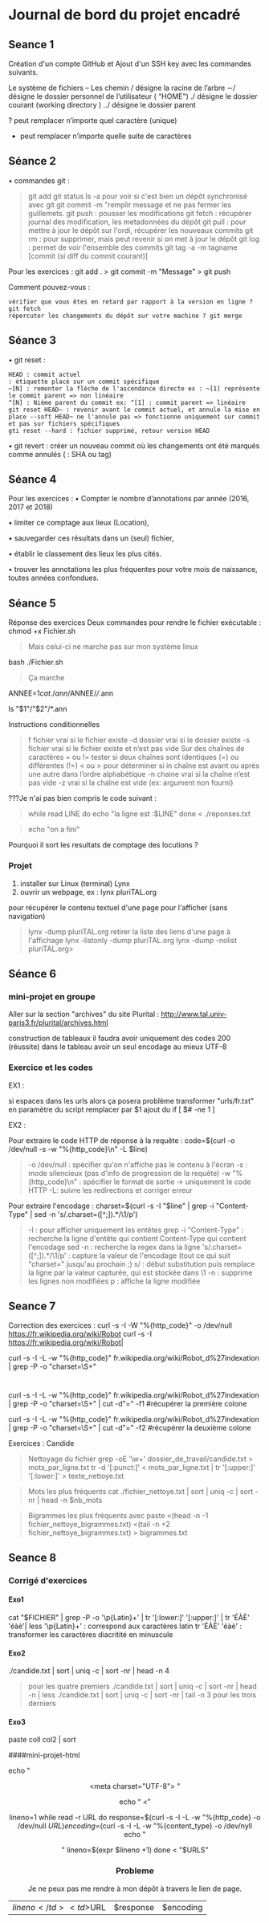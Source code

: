 # Journal de bord du projet encadré
## Seance 1
Création d'un compte GitHub et Ajout d'un SSH key avec les commandes suivants.

Le système de fichiers – Les chemin
/ désigne la racine de l’arbre
∼/ désigne le dossier personnel de l’utilisateur ( “HOME")
./ désigne le dossier courant (working directory )
../ désigne le dossier parent

? peut remplacer n’importe quel caractère (unique)
* peut remplacer n’importe quelle suite de caractères

## Séance 2
• commandes git :
   > git add
   > git status
   > ls -a pour voir si c'est bien un dépôt synchronisé avec git
   > git commit -m "remplir message et ne pas fermer les guillemets. 
   > git push : pousser les modifications
   > git fetch : récupérer journal des modification, les metadonnées du dépôt
   > git pull : pour mettre à jour le dépôt sur l'ordi, récupérer les nouveaux commits
   > git rm : pour supprimer, mais peut revenir si on met à jour le dépôt
   > git log : permet de voir l'ensemble des commits
   > git tag -a -m tagname [commit (si diff du commit courant)]

Pour les exercices : git add . > git commit -m "Message" > git push

Comment pouvez-vous :

    vérifier que vous êtes en retard par rapport à la version en ligne ? git fetch
    répercuter les changements du dépôt sur votre machine ? git merge

## Séance 3

• git reset :

    HEAD : commit actuel
    : étiquette placé sur un commit spécifique
    ~[N] : remonter la flèche de l'ascendance directe ex : ~[1] représente le commit parent => non linéaire
    ^[N] : Nième parent du commit ex: ^[1] : commit parent => linéaire
    git reset HEAD~ : revenir avant le commit actuel, et annule la mise en place --soft HEAD~ ne l'annule pas => fonctionne uniquement sur commit et pas sur fichiers spécifiques
    gti reset --hard : fichier supprimé, retour version HEAD

• git revert : créer un nouveau commit où les changements ont été marqués comme annulés ( : SHA ou tag)

## Séance 4

Pour les exercices :
• Compter le nombre d’annotations par année (2016, 2017 et 2018)

• limiter ce comptage aux lieux (Location),

• sauvegarder ces résultats dans un (seul) fichier,

• établir le classement des lieux les plus cités.

• trouver les annotations les plus fréquentes pour votre mois de naissance, toutes
années confondues.


## Séance 5
Réponse des exercices
Deux commandes pour rendre le fichier exécutable : 
chmod +x Fichier.sh 
>Mais celui-ci ne marche pas sur mon système linux

bash ./Fichier.sh 
>Ça marche


ANNEE=$1
cat ./ann/$ANNEE/*/*.ann 

ls "$1"/"$2"/*.ann

Instructions conditionnelles
>f fichier vrai si le fichier existe
>-d dossier vrai si le dossier existe
>-s fichier vrai si le fichier existe et n’est pas vide Sur des chaînes de caractères
>= ou != tester si deux chaînes sont identiques (=) ou différentes (!=)
>< ou > pour déterminer si in chaîne est avant ou après une autre dans l’ordre alphabétique
>-n chaine vrai si la chaîne n’est pas vide
>-z vrai si la chaîne est vide (ex: argument non fourni)

???Je n'ai pas bien compris le code suivant : 
>while read LINE
>do
 > echo "la ligne est :$LINE"
>done < ./reponses.txt

>echo "on a fini"

Pourquoi il sort les resultats de comptage des locutions ?

### Projet
1. installer sur Linux (terminal) Lynx
2. ouvrir un webpage, ex :
lynx pluriTAL.org

pour récupérer le contenu textuel d'une page pour l'afficher (sans navigation)
>lynx -dump pluriTAL.org
retirer la liste des liens d'une page à l'affichage
>lynx -listonly -dump pluriTAL.org
>lynx -dump -nolist pluriTAL.org>

## Séance 6
### mini-projet en groupe

Aller sur la section "archives" du site Plurital : 
http://www.tal.univ-paris3.fr/plurital/archives.html

construction de tableaux
il faudra avoir uniquement des codes 200 (réussite) dans le tableau
avoir un seul encodage au mieux UTF-8

### Exercice et les codes

EX1 :

si espaces dans les urls alors ça posera problème
transformer "urls/fr.txt" en paramètre du script
remplacer par $1
ajout du if [ $# -ne 1 ]

EX2 :

Pour extraire le code HTTP de réponse à la requête : code=$(curl -o /dev/null -s -w "%{http_code}\n" -L $line)
>-o /dev/null : spécifier qu'on n'affiche pas le contenu à l'écran
>-s : mode silencieux (pas d'info de progression de la requête)
>-w "%{http_code}\n" : spécifier le format de sortie -> uniquement le code HTTP
>-L: suivre les redirections et corriger erreur

Pour extraire l'encodage : charset=$(curl -s -I "$line" | grep -i "Content-Type" | sed -n 's/.charset=([^;]).*/\1/p')
>-I : pour afficher uniquement les entêtes
>grep -i "Content-Type" : recherche la ligne d'entête qui contient Content-Type qui contient l'encodage
>sed -n : recherche la regex dans la ligne
>'s/.charset=([^;]).*/\1/p' : capture la valeur de l'encodage (tout ce qui suit "charset=" jusqu'au prochain ;)
s/ : début substitution
puis remplace la ligne par la valeur capturée, qui est stockée dans \1
-n : supprime les lignes non modifiées
p : affiche la ligne modifiée

## Seance 7
Correction des exercices :
curl -s -I -W "%{http_code}" -o /dev/null https://fr.wikipedia.org/wiki/Robot
curl -s -I https://fr.wikipedia.org/wiki/Robot|

curl -s -I -L -w "%{http_code}" fr.wikipedia.org/wiki/Robot_d%27indexation | grep -P -o "charset=\S+" 
#

curl -s -I -L -w "%{http_code}" fr.wikipedia.org/wiki/Robot_d%27indexation | grep -P -o "charset=\S+" | cut -d"=" -f1
#récupérer la première colone 

curl -s -I -L -w "%{http_code}" fr.wikipedia.org/wiki/Robot_d%27indexation | grep -P -o "charset=\S+" | cut -d"=" -f2
#récupérer la deuxième colone 

Exercices : Candide
>Nettoyage du fichier 
grep -oE '\w+' dossier_de_travail/candide.txt > mots_par_ligne.txt 
tr -d '[:punct:]' < mots_par_ligne.txt | tr '[:upper:]' '[:lower:]' > texte_nettoye.txt
 
>Mots les plus fréquents 
cat ./fichier_nettoye.txt | sort | uniq -c | sort -nr | head -n $nb_mots

>Bigrammes les plus fréquents avec paste <(head -n -1 fichier_nettoye_bigrammes.txt) <(tail -n +2 fichier_nettoye_bigrammes.txt) > bigrammes.txt

## Seance 8
### Corrigé d'exercices
#### Exo1
cat "$FICHIER" | grep -P -o '\p{Latin}+' | tr '[:lower:]' '[:upper:]' | tr 'ÉÀÈ' 'éàè'| less 
'\p{Latin}+' : correspond aux caractères latin
tr 'ÉÀÈ' 'éàè' : transformer les caractères diacritité en minuscule
#### Exo2
./candide.txt | sort | uniq -c | sort -nr | head -n 4
> pour les quatre premiers
./candide.txt | sort | uniq -c | sort -nr | head -n | less
./candide.txt | sort | uniq -c | sort -nr | tail -n 3
> pour les trois derniers
#### Exo3
paste coll col2 | sort

####mini-projet-html

echo "<html>
    <header>
         <meta charset=\"UTF-8\">
    </head>
    <body>"

echo “       <table>
          <”

lineno=1
while read -r URL
do
  response=$(curl -s -I -L -w "%{http_code} -o /dev/null $URL)
  encoding=$(curl -s -I -L -w "%{content_type} -o /dev/nyll 
  echo "<tr>
     <td>$lineno</td>
    <td>$URL</td>
      <td>$response</td>
<td>$encoding</td>
</tr>"
  lineno=$(expr $lineno +1)
done < "$URLS”

### Probleme
Je ne peux pas me rendre à mon dépôt à travers le lien de page.

